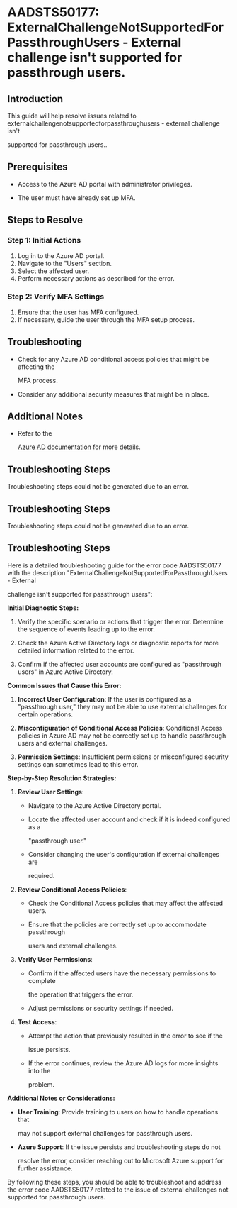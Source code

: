 
# AADSTS50177: ExternalChallengeNotSupportedForPassthroughUsers - External challenge isn't supported for passthrough users.


## Introduction

This guide will help resolve issues related to
externalchallengenotsupportedforpassthroughusers - external challenge isn't

supported for passthrough users..


## Prerequisites


* Access to the Azure AD portal with administrator privileges.

* The user must have already set up MFA.


## Steps to Resolve


### Step 1: Initial Actions

1. Log in to the Azure AD portal.
2. Navigate to the "Users" section.
3. Select the affected user.
4. Perform necessary actions as described for the error.


### Step 2: Verify MFA Settings

1. Ensure that the user has MFA configured.
2. If necessary, guide the user through the MFA setup process.


## Troubleshooting


* Check for any Azure AD conditional access policies that might be affecting the

  MFA process.

* Consider any additional security measures that might be in place.


## Additional Notes


* Refer to the

  [Azure AD 
documentation](https://learn.microsoft.com/en-us/azure/active-directory/)
  for more details.


## Troubleshooting Steps

Troubleshooting steps could not be generated due to an error.


## Troubleshooting Steps

Troubleshooting steps could not be generated due to an error.


## Troubleshooting Steps

Here is a detailed troubleshooting guide for the error code AADSTS50177 with the
description "ExternalChallengeNotSupportedForPassthroughUsers - External

challenge isn't supported for passthrough users":

**Initial Diagnostic Steps:** 

1. Verify the specific scenario or actions that trigger the error. Determine the
   sequence of events leading up to the error.

2. Check the Azure Active Directory logs or diagnostic reports for more detailed
   information related to the error.

3. Confirm if the affected user accounts are configured as "passthrough users"
   in Azure Active Directory.

**Common Issues that Cause this Error:** 

1. **Incorrect User Configuration**: If the user is configured as a "passthrough
   user," they may not be able to use external challenges for certain
   operations.

2. **Misconfiguration of Conditional Access Policies**: Conditional Access
   policies in Azure AD may not be correctly set up to handle passthrough users
   and external challenges.

3. **Permission Settings**: Insufficient permissions or misconfigured security
   settings can sometimes lead to this error.

**Step-by-Step Resolution Strategies:** 

1. **Review User Settings**:

   * Navigate to the Azure Active Directory portal.

   * Locate the affected user account and check if it is indeed configured as a

     "passthrough user."
   * Consider changing the user's configuration if external challenges are

     required.

2. **Review Conditional Access Policies**:

   * Check the Conditional Access policies that may affect the affected users.

   * Ensure that the policies are correctly set up to accommodate passthrough

     users and external challenges.

3. **Verify User Permissions**:

   * Confirm if the affected users have the necessary permissions to complete

     the operation that triggers the error.
   * Adjust permissions or security settings if needed.

4. **Test Access**:
   * Attempt the action that previously resulted in the error to see if the

     issue persists.
   * If the error continues, review the Azure AD logs for more insights into the

     problem.

**Additional Notes or Considerations:**


* **User Training**: Provide training to users on how to handle operations that

  may not support external challenges for passthrough users.

* **Azure Support**: If the issue persists and troubleshooting steps do not

  resolve the error, consider reaching out to Microsoft Azure support for
  further assistance.

By following these steps, you should be able to troubleshoot and address the
error code AADSTS50177 related to the issue of external challenges not supported
for passthrough users.